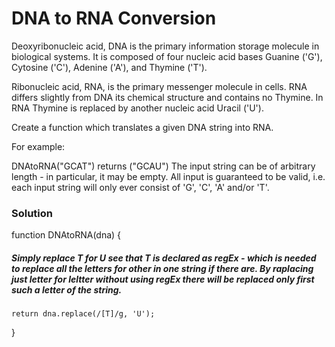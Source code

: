 # DNA to RNA Conversion

Deoxyribonucleic acid, DNA is the primary information storage molecule in biological systems. It is composed of four nucleic acid bases Guanine ('G'), Cytosine ('C'), Adenine ('A'), and Thymine ('T').

Ribonucleic acid, RNA, is the primary messenger molecule in cells. RNA differs slightly from DNA its chemical structure and contains no Thymine. In RNA Thymine is replaced by another nucleic acid Uracil ('U').

Create a function which translates a given DNA string into RNA.

For example:

DNAtoRNA("GCAT") returns ("GCAU")
The input string can be of arbitrary length - in particular, it may be empty. All input is guaranteed to be valid, i.e. each input string will only ever consist of 'G', 'C', 'A' and/or 'T'.

### Solution

function DNAtoRNA(dna) {

##### Simply replace T for U see that T is declared as regEx - which is needed to replace all the letters for other in one string if there are. By raplacing just letter for leltter without using regEx there will be replaced only first such a letter of the string.

    return dna.replace(/[T]/g, 'U');

}
